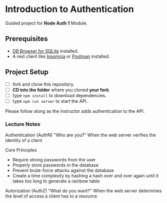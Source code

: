 # Introduction to Authentication

Guided project for **Node Auth 1** Module.

## Prerequisites

- [DB Browser for SQLite](https://sqlitebrowser.org) installed.
- A rest client like [Insomnia](https://insomnia.rest/download/) or [Postman](https://www.getpostman.com/downloads/) installed.

## Project Setup

- [ ] fork and clone this repository.
- [ ] **CD into the folder** where you cloned **your fork**.
- [ ] type `npm install` to download dependencies.
- [ ] type `npm run server` to start the API.

Please follow along as the instructor adds authentication to the API.


### Lecture Notes

Authentication (AuthN) "Who are you?"
When the web server verifies the identity of a client

Core Principles
- Require strong passwords from the user
- Properly store passwords in the database
- Prevent brute-force attacks against the database
- Create a time complexity by hashing a hash over and over again until it takes too long to generate a rainbow table

Autorization (AuthZ) "What do you want?"
When the web server determines the level of access a client has to a resource


